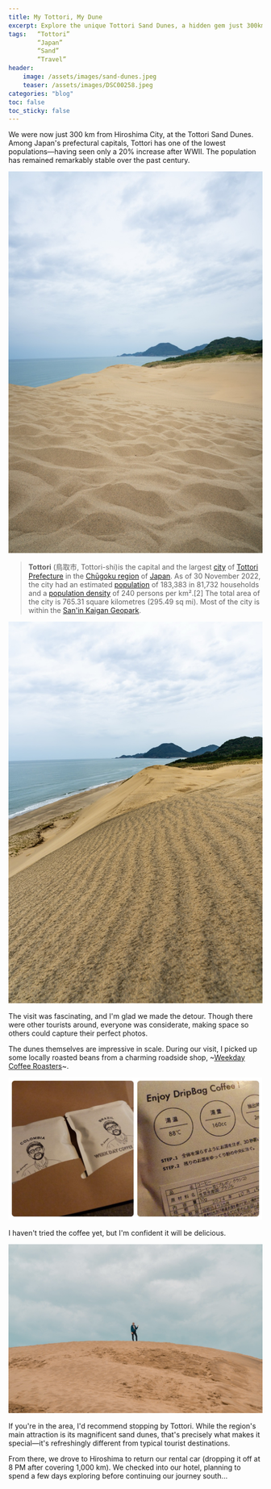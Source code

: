 ```yaml
---
title: My Tottori, My Dune
excerpt: Explore the unique Tottori Sand Dunes, a hidden gem just 300km from Hiroshima City. Discover Japan’s least populated prefectural capital, featuring impressive dunes, considerate tourists, and local coffee culture. A refreshing departure from typical Japanese destinations, Tottori offers a remarkable desert landscape within the San’in Kaigan Geopark.
tags: 	“Tottori”
		“Japan”
		“Sand”
		“Travel”
header:
	image: /assets/images/sand-dunes.jpeg
	teaser: /assets/images/DSC00258.jpeg
categories: "blog"
toc: false
toc_sticky: false
---
```

 

We were now just 300 km from Hiroshima City, at the Tottori Sand Dunes. Among Japan's prefectural capitals, Tottori has one of the lowest populations—having seen only a 20% increase after WWII. The population has remained remarkably stable over the past century.

![photo](/assets/images/DSC00247.jpeg)

> **Tottori** (鳥取市, Tottori-shi)is the capital and the largest [city](https://en.wikipedia.org/wiki/Cities_of_Japan) of [Tottori Prefecture](https://en.wikipedia.org/wiki/Tottori_Prefecture) in the [Chūgoku region](https://en.wikipedia.org/wiki/Ch%C5%ABgoku_region) of [Japan](https://en.wikipedia.org/wiki/Japan). As of 30 November 2022, the city had an estimated [population](https://en.wikipedia.org/wiki/Population) of 183,383 in 81,732 households and a [population density](https://en.wikipedia.org/wiki/Population_density) of 240 persons per km².[2] The total area of the city is 765.31 square kilometres (295.49 sq mi). Most of the city is within the [San'in Kaigan Geopark](https://en.wikipedia.org/wiki/San%27in_Kaigan_Geopark).

![photo](/assets/images/DSC00252.jpeg)

The visit was fascinating, and I'm glad we made the detour. Though there were other tourists around, everyone was considerate, making space so others could capture their perfect photos.

The dunes themselves are impressive in scale. During our visit, I picked up some locally roasted beans from a charming roadside shop, ~[Weekday Coffee Roasters](https://wcr2018.stores.jp/)~.

![photo](/assets/images/week-day-coffee-roasters.jpeg)

I haven't tried the coffee yet, but I'm confident it will be delicious.

![photo](/assets/images/DSC00263.jpeg)

If you're in the area, I'd recommend stopping by Tottori. While the region's main attraction is its magnificent sand dunes, that's precisely what makes it special—it's refreshingly different from typical tourist destinations.

From there, we drove to Hiroshima to return our rental car (dropping it off at 8 PM after covering 1,000 km). We checked into our hotel, planning to spend a few days exploring before continuing our journey south...